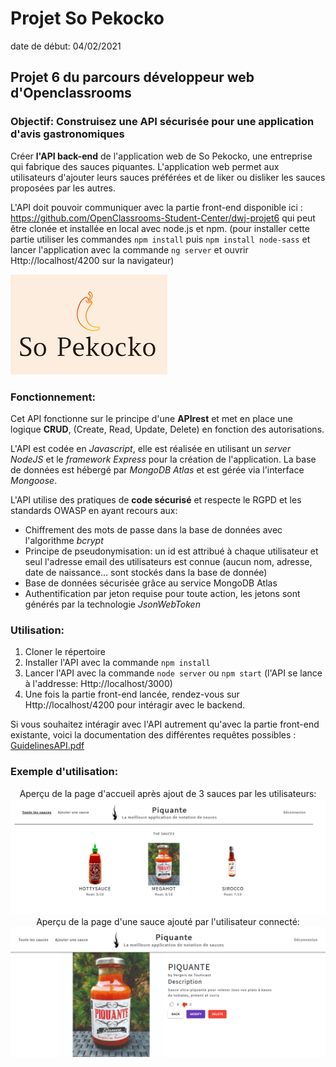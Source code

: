 # Projet So Pekocko

date de début: 04/02/2021

## Projet 6 du parcours développeur web d'Openclassrooms

### Objectif: Construisez une API sécurisée pour une application d'avis gastronomiques

Créer **l'API back-end** de l'application web de So Pekocko, une entreprise qui fabrique des sauces piquantes. L'application web permet aux utilisateurs d'ajouter leurs sauces préférées et de liker ou disliker les sauces proposées par les autres.

L'API doit pouvoir communiquer avec la partie front-end disponible ici : https://github.com/OpenClassrooms-Student-Center/dwj-projet6
qui peut être clonée et installée en local avec node.js et npm. (pour installer cette partie utiliser les commandes `npm install` puis `npm install node-sass` et lancer l'application avec la commande `ng server` et ouvrir Http://localhost/4200 sur la navigateur)

![Screenshot](readme/sopekocko.png)

### Fonctionnement:

Cet API fonctionne sur le principe d'une **APIrest** et met en place une logique **CRUD**, (Create, Read, Update, Delete) en fonction des autorisations.

L'API est codée en _Javascript_, elle est réalisée en utilisant un _server NodeJS_ et le _framework Express_ pour la création de l'application. La base de données est hébergé par _MongoDB Atlas_ et est gérée via l'interface _Mongoose_.

L'API utilise des pratiques de **code sécurisé** et respecte le RGPD et les standards OWASP en ayant recours aux:

- Chiffrement des mots de passe dans la base de données avec l'algorithme _bcrypt_
- Principe de pseudonymisation: un id est attribué à chaque utilisateur et seul l'adresse email des utilisateurs est connue (aucun nom, adresse, date de naissance... sont stockés dans la base de donnée)
- Base de données sécurisée grâce au service MongoDB Atlas
- Authentification par jeton requise pour toute action, les jetons sont générés par la technologie _JsonWebToken_

### Utilisation:

1. Cloner le répertoire
2. Installer l'API avec la commande `npm install`
3. Lancer l'API avec la commande `node server` ou `npm start` (l'API se lance à l'addresse: Http://localhost/3000)
4. Une fois la partie front-end lancée, rendez-vous sur Http://localhost/4200 pour intéragir avec le backend.

Si vous souhaitez intéragir avec l'API autrement qu'avec la partie front-end existante, voici la documentation des différentes requêtes possibles : [GuidelinesAPI.pdf](readme/GuidelinesAPI.pdf)

### Exemple d'utilisation:

<p align="center"> 
Aperçu de la page d'accueil après ajout de 3 sauces par les utilisateurs:
    <img src="readme/accueil.png"/> 
    Aperçu de la page d'une sauce ajouté par l'utilisateur connecté:
    <img src="readme/Sauce.png"/> 
</p>
